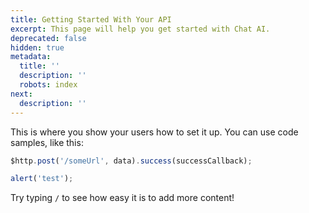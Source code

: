 ```yaml
---
title: Getting Started With Your API
excerpt: This page will help you get started with Chat AI.
deprecated: false
hidden: true
metadata:
  title: ''
  description: ''
  robots: index
next:
  description: ''
---
```

This is where you show your users how to set it up. You can use code samples, like this:

```javascript
$http.post('/someUrl', data).success(successCallback);

alert('test');
```

Try typing `/` to see how easy it is to add more content!

